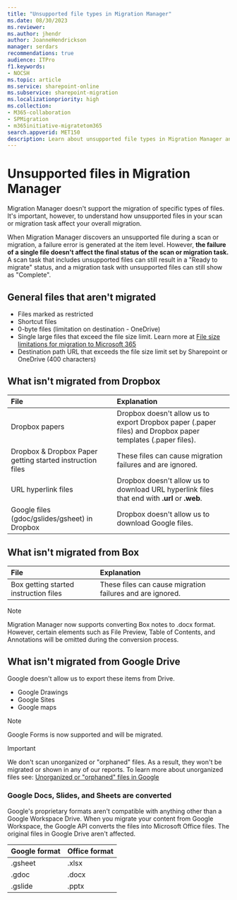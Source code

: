 ```yaml
---
title: "Unsupported file types in Migration Manager"
ms.date: 08/30/2023
ms.reviewer: 
ms.author: jhendr
author: JoanneHendrickson
manager: serdars
recommendations: true
audience: ITPro
f1.keywords:
- NOCSH
ms.topic: article
ms.service: sharepoint-online
ms.subservice: sharepoint-migration
ms.localizationpriority: high
ms.collection: 
- M365-collaboration
- SPMigration
- m365initiative-migratetom365
search.appverid: MET150
description: Learn about unsupported file types in Migration Manager and how they affect your overall migration.
---
```


# Unsupported files in Migration Manager

Migration Manager doesn't support the migration of specific types of files. It's important, however, to understand how unsupported files in your scan or migration task affect your overall migration.

When Migration Manager discovers an unsupported file during a scan or migration, a failure error is generated at the item level. However, **the failure of a single file doesn't affect the final status of the scan or migration task.**  A scan task that includes unsupported files can still result in a "Ready to migrate" status, and a migration task with unsupported files can still show as "Complete". 

## General files that aren't migrated

- Files marked as restricted
- Shortcut files
- 0-byte files (limitation on destination - OneDrive)
- Single large files that exceed the file size limit. Learn more at [File size limitations for migration to Microsoft 365](mm-file-size-limitations.md)
- Destination path URL that exceeds the file size limit set by Sharepoint or OneDrive (400 characters)


## What isn't migrated from Dropbox

|File|Explanation|
|:-----|:-----
|Dropbox papers| Dropbox doesn't allow us to export Dropbox paper (.paper files) and Dropbox paper templates (.paper files).|
|Dropbox & Dropbox Paper getting started instruction files|These files can cause migration failures and are ignored.|
|URL hyperlink files|Dropbox doesn't allow us to download URL hyperlink files that end with **.url** or **.web**.|
|Google files (gdoc/gslides/gsheet) in Dropbox|Dropbox doesn't allow us to download Google files.|


## What isn't migrated from Box

|File|Explanation|
|:-----|:-----
|Box getting started instruction files|These files can cause migration failures and are ignored.|

>[!Note]
>Migration Manager now supports converting Box notes to .docx format. However, certain elements such as File Preview, Table of Contents, and Annotations will be omitted during the conversion process.


## What isn't migrated from Google Drive

Google doesn't allow us to export these items from Drive.

- Google Drawings
- Google Sites
- Google maps

>[!Note]
>Google Forms is now supported and will be migrated. 

>[!Important]
>We don't scan unorganized or "orphaned" files. As a result, they won't be migrated or shown in any of our reports. To learn more about unorganized files see:  [Unorganized or "orphaned" files in Google](https://support.google.com/drive/thread/4333474/can-t-find-a-file-s-location-on-drive-no-location-provided?hl=en)

### Google Docs, Slides, and Sheets are converted

Google's proprietary formats aren't compatible with anything other than a Google Workspace Drive. When you migrate your content from Google Workspace, the Google API converts the files into Microsoft Office files. The original files in Google Drive aren't affected.

|Google format|Office format|
|:-----|:-----|
|.gsheet|.xlsx|
|.gdoc|.docx|
|.gslide|.pptx|

